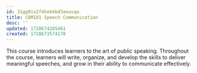 ```yaml
---
id: 31gg9ix2f4hekkbd3aeuvqa
title: COM101 Speech Communication
desc: ''
updated: 1728674285461
created: 1728673574178
---
```

This course introduces learners to the art of public speaking. Throughout the course, learners will write, organize, and develop the skills to deliver meaningful speeches, and grow in their ability to communicate effectively.

